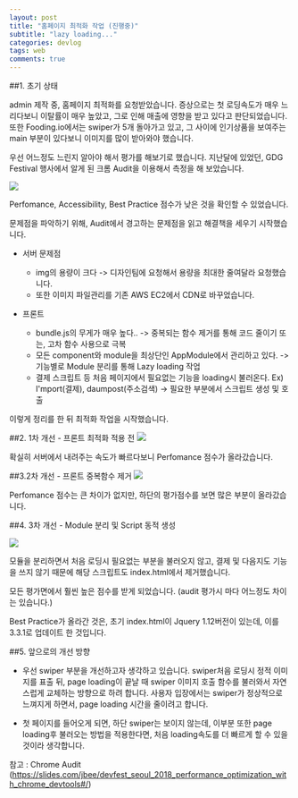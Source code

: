 ```yaml
---
layout: post
title: "홈페이지 최적화 작업 (진행중)"
subtitle: "lazy loading..."
categories: devlog
tags: web
comments: true
---
```


##1. 초기 상태


admin 제작 중, 홈페이지 최적화를 요청받았습니다.
증상으로는 첫 로딩속도가 매우 느리다보니 이탈률이 매우 높았고, 그로 인해 매출에 영향을 받고 있다고 판단되었습니다.
또한 Fooding.io에서는 swiper가 5개 돌아가고 있고, 그 사이에 인기상품을 보여주는 main 부분이 있다보니 이미지를 많이 받아와야 했습니다.


우선 어느정도 느린지 알아야 해서 평가를 해보기로 했습니다.
지난달에 있었던, GDG Festival 행사에서 알게 된 크롬 Audit을 이용해서 측정을 해 보았습니다.

[![](bluelion2.github.io/assets/img/181208/2018-11-21.png)](#)


Perfomance, Accessibility, Best Practice 점수가 낮은 것을 확인할 수 있었습니다. 

문제점을 파악하기 위해, Audit에서 경고하는 문제점을 읽고 해결책을 세우기 시작했습니다.

 -  서버 문제점
    - img의 용량이 크다 -> 디자인팀에 요청해서 용량을 최대한 줄여달라 요청했습니다.
    - 또한 이미지 파일관리를 기존 AWS EC2에서 CDN로 바꾸었습니다.

 - 프론트 
    - bundle.js의 무게가 매우 높다.. -> 중복되는 함수 제거를 통해 코드 줄이기 또는, 고차 함수 사용으로 극복
    - 모든 component와 module을 최상단인 AppModule에서 관리하고 있다.
        -> 기능별로 Module 분리를 통해 Lazy loading 작업
    - 결제 스크립트 등 처음 페이지에서 필요없는 기능을 loading시 불러온다. 
    Ex) I'mport(결제), daumpost(주소검색)
        -> 필요한 부분에서 스크립트 생성 및 호출



이렇게 정리를 한 뒤 최적화 작업을 시작했습니다.

##2. 1차 개선 - 프론트 최적화 적용 전
[![](bluelion2.github.io/assets/img/181208/2018-12-03.png)](#)

확실히 서버에서 내려주는 속도가 빠르다보니 Perfomance 점수가 올라갔습니다.

##3.2차 개선 - 프론트 중복함수 제거
[![](bluelion2.github.io/assets/img/181208/2018-12-03-2.png)](#)

Perfomance 점수는 큰 차이가 없지만, 하단의 평가점수를 보면 많은 부분이 올라갔습니다.


##4. 3차 개선 - Module 분리 및 Script 동적 생성

[![](bluelion2.github.io/assets/img/181208/2018-12-07.png)](#)

모듈을 분리하면서 처음 로딩시 필요없는 부분을 불러오지 않고, 
결제 및 다음지도 기능을 쓰지 않기 때문에 해당 스크립트도 index.html에서 제거했습니다. 

모든 평가면에서 훨씬 높은 점수를 받게 되었습니다. 
(audit 평가시 마다 어느정도 차이는 있습니다.)

Best Practice가 올라간 것은, 초기 index.html이 Jquery 1.12버전이 있는데, 이를 3.3.1로 업데이트 한 것입니다.


##5. 앞으로의 개선 방향

- 우선 swiper 부분을 개선하고자 생각하고 있습니다. 
swiper처음 로딩시 정적 이미지를 표출 뒤, page loading이 끝날 때 swiper 이미지 호출 함수를 불러와서
자연스럽게 교체하는 방향으로 하려 합니다.
사용자 입장에서는 swiper가 정상적으로 느껴지게 하면서, page loading 시간을 줄이려고 합니다.

- 첫 페이지를 들어오게 되면, 하단 swiper는 보이지 않는데, 이부분 또한 page loading후 불러오는 방법을 적용한다면,
처음 loading속도를 더 빠르게 할 수 있을 것이라 생각합니다.



참고 : Chrome Audit 
(https://slides.com/jbee/devfest_seoul_2018_performance_optimization_with_chrome_devtools#/)